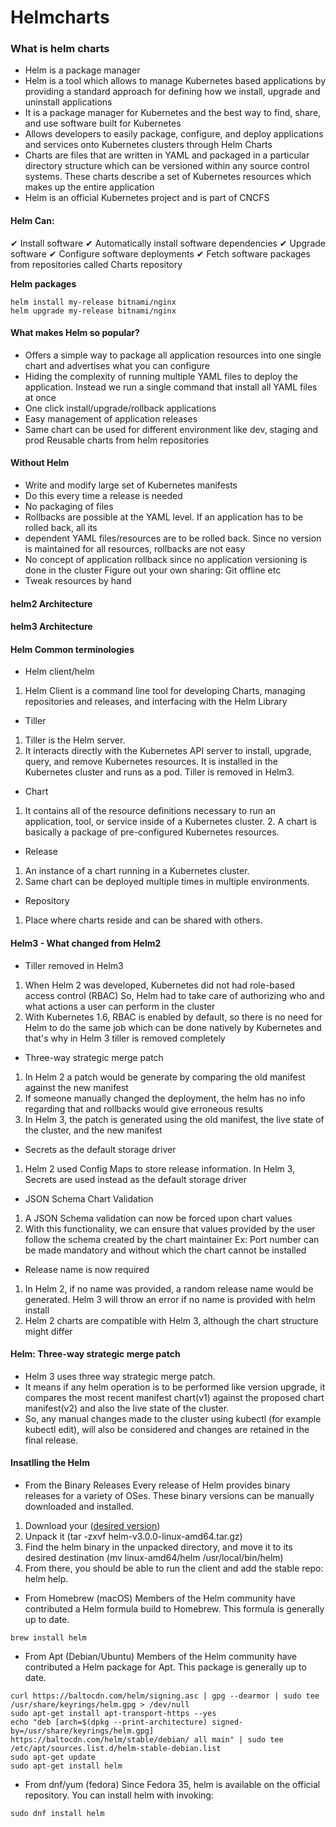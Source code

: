 # Helmcharts
### What is helm charts
* Helm is a package manager
* Helm is a tool which allows to manage Kubernetes based applications by providing a standard approach for defining how we install, upgrade and uninstall applications
* It is a package manager for Kubernetes and the best way to find, share, and use software built for Kubernetes
* Allows developers to easily package, configure, and deploy applications and services onto Kubernetes clusters through Helm Charts
* Charts are files that are written in YAML and packaged in a particular directory structure which can be versioned within any source control systems. These charts describe a set of Kubernetes resources which makes up the entire application
* Helm is an official Kubernetes project and is part of CNCFS
#### Helm Can:
✔ Install software
✔ Automatically install software dependencies
✔ Upgrade software
✔ Configure software deployments
✔ Fetch software packages from repositories called Charts repository

**Helm packages**
```helm
helm install my-release bitnami/nginx
helm upgrade my-release bitnami/nginx
```

#### What makes Helm so popular?
* Offers a simple way to package all application resources into one single chart and advertises what you can configure
* Hiding the complexity of running multiple YAML files to deploy the application. Instead we run a single command that install all YAML files at once
* One click install/upgrade/rollback applications
* Easy management of application releases
* Same chart can be used for different environment like dev, staging and prod Reusable charts from helm repositories

#### Without Helm
* Write and modify large set of Kubernetes manifests
* Do this every time a release is needed
* No packaging of files
* Rollbacks are possible at the YAML level. If an application has to be rolled back, all its
* dependent YAML files/resources are to be rolled back. Since no version is maintained for all resources, rollbacks are not easy
* No concept of application rollback since no application versioning is done in the cluster Figure out your own sharing: Git offline etc
* Tweak resources by hand

#### helm2 Architecture

#### helm3 Architecture

#### Helm Common terminologies
* Helm client/helm
1. Helm Client is a command line tool for developing Charts, managing repositories and releases, and interfacing with the Helm Library

* Tiller
1. Tiller is the Helm server.
2. It interacts directly with the Kubernetes API server to install, upgrade, query, and remove Kubernetes resources. It is installed in the Kubernetes cluster and runs as a pod. Tiller is removed in Helm3.

* Chart
1. It contains all of the resource definitions necessary to run an application, tool, or service inside of a Kubernetes cluster. 2. A chart is basically a package of pre-configured Kubernetes resources.

* Release
1. An instance of a chart running in a Kubernetes cluster.
2. Same chart can be deployed multiple times in multiple environments.

* Repository
1. Place where charts reside and can be shared with others.

#### Helm3 - What changed from Helm2
* Tiller removed in Helm3
1. When Helm 2 was developed, Kubernetes did not had role-based access control (RBAC) So, Helm had to take care of authorizing who and what actions a user can perform in the cluster
2. With Kubernetes 1.6, RBAC is enabled by default, so there is no need for Helm to do the same job which can be done natively by Kubernetes and that's why in Helm 3 tiller is removed completely

* Three-way strategic merge patch
1. In Helm 2 a patch would be generate by comparing the old manifest against the new manifest
2. If someone manually changed the deployment, the helm has no info regarding that and rollbacks would give erroneous results
3. In Helm 3, the patch is generated using the old manifest, the live state of the cluster, and the new manifest

* Secrets as the default storage driver
1. Helm 2 used Config Maps to store release information. In Helm 3, Secrets are used instead as the default storage driver

* JSON Schema Chart Validation
1. A JSON Schema validation can now be forced upon chart values
2. With this functionality, we can ensure that values provided by the user follow the schema created by the chart maintainer
Ex: Port number can be made mandatory and without which the chart cannot be installed

* Release name is now required
1. In Helm 2, if no name was provided, a random release name would be generated. Helm 3 will throw an error if no name is provided with helm install
2. Helm 2 charts are compatible with Helm 3, although the chart structure might differ

#### Helm: Three-way strategic merge patch
* Helm 3 uses three way strategic merge patch.
* It means if any helm operation is to be performed like version upgrade, it compares the most recent manifest chart(v1) against the proposed chart manifest(v2) and also the live state of the cluster.
* So, any manual changes made to the cluster using kubectl (for example kubectl edit), will also be considered and changes are retained in the final release.

#### Insatlling the Helm
* From the Binary Releases
Every release of Helm provides binary releases for a variety of OSes. These binary versions can be manually downloaded and installed.
1. Download your ([desired version](https://github.com/helm/helm/releases))
2. Unpack it (tar -zxvf helm-v3.0.0-linux-amd64.tar.gz)
3. Find the helm binary in the unpacked directory, and move it to its desired destination (mv linux-amd64/helm /usr/local/bin/helm)
4. From there, you should be able to run the client and add the stable repo: helm help.

* From Homebrew (macOS)
Members of the Helm community have contributed a Helm formula build to Homebrew. This formula is generally up to date.
```
brew install helm
```

* From Apt (Debian/Ubuntu)
Members of the Helm community have contributed a Helm package for Apt. This package is generally up to date.

```
curl https://baltocdn.com/helm/signing.asc | gpg --dearmor | sudo tee /usr/share/keyrings/helm.gpg > /dev/null
sudo apt-get install apt-transport-https --yes
echo "deb [arch=$(dpkg --print-architecture) signed-by=/usr/share/keyrings/helm.gpg] https://baltocdn.com/helm/stable/debian/ all main" | sudo tee /etc/apt/sources.list.d/helm-stable-debian.list
sudo apt-get update
sudo apt-get install helm
```

* From dnf/yum (fedora)
Since Fedora 35, helm is available on the official repository. You can install helm with invoking:
```
sudo dnf install helm
```

